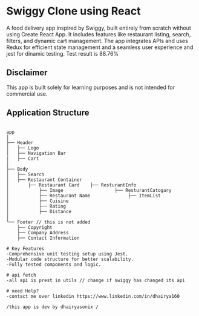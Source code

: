 # Swiggy Clone using React  
A food delivery app inspired by Swiggy, built entirely from scratch without using Create React App. It includes features like restaurant listing, search, filters, and dynamic cart management. The app integrates APIs and uses Redux for efficient state management and a seamless user experience and jest for dinamic testing. Test result is 88.76%

## Disclaimer  
This app is built solely for learning purposes and is not intended for commercial use.  

## Application Structure
```plaintext

app
│
├── Header
│   ├── Logo
│   ├── Navigation Bar
|   ├── Cart
│
├── Body
│   ├── Search
│   ├── Restaurant Container
│       ├── Restaurant Card    ├── ResturantInfo
│           ├── Image                   ├── ResturantCatogary  
│           ├── Restaurant Name              ├── ItemList
│           ├── Cuisine
│           ├── Rating
│           ├── Distance
│
└── Footer // this is not added
    ├── Copyright 
    ├── Company Address
    ├── Contact Information

# Key Features
-Comprehensive unit testing setup using Jest.
-Modular code structure for better scalability.
-Fully tested components and logic.

# api fetch
-all api is prest in utils // change if swiggy has changed its api

# need Help?
-contact me over linkedin https://www.linkedin.com/in/dhairya160

/this app is dev by dhairyasonix /
